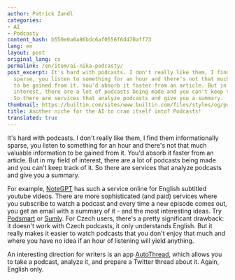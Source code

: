```yaml
---
author: Patrick Zandl
categories:
- AI
- Podcasty
content_hash: b550e0a0a86bdc6af0556f6d470aff73
lang: en
layout: post
original_lang: cs
permalink: /en/item/ai-nika-podcasty/
post_excerpt: It's hard with podcasts. I don't really like them, I find them informationally
  sparse, you listen to something for an hour and there's not that much valuable information
  to be gained from it. You'd absorb it faster from an article. But in my field of
  interest, there are a lot of podcasts being made and you can't keep track of it.
  So there are services that analyze podcasts and give you a summary.
thumbnail: https://builtin.com/sites/www.builtin.com/files/styles/og/public/2022-09/mic-brain-artificial-intelligence-ai-podcast.png
title: Another niche for the AI to cram itself into? Podcasts!
translated: true
---
```


It's hard with podcasts. I don't really like them, I find them informationally sparse, you listen to something for an hour and there's not that much valuable information to be gained from it. You'd absorb it faster from an article. But in my field of interest, there are a lot of podcasts being made and you can't keep track of it. So there are services that analyze podcasts and give you a summary.

For example, [NoteGPT](https://notegpt.io/podcast-summarizer) has such a service online for English subtitled youtube videos. There are more sophisticated (and paid) services where you subscribe to watch a podcast and every time a new episode comes out, you get an email with a summary of it - and the most interesting ideas. Try [Podsmart](https://www.podsmartai.com/) or [Sumly](https://www.sumly.ai/). For Czech users, there's a pretty significant drawback: it doesn't work with Czech podcasts, it only understands English. But it really makes it easier to watch podcasts that you don't enjoy that much and where you have no idea if an hour of listening will yield anything.

An interesting direction for writers is an app [AutoThread](https://www.autorepurpose.io/), which allows you to take a podcast, analyze it, and prepare a Twitter thread about it. Again, English only.